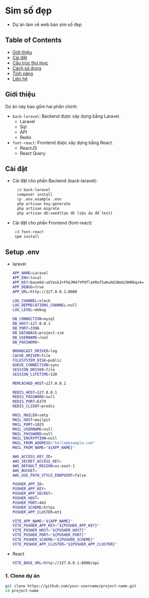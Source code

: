 # Sim số đẹp
- Dự án làm về web bán sim số đẹp    
## Table of Contents
- [Giới thiệu](#giới-thiệu)
- [Cài đặt](#cài-đặt)
- [Cấu trúc thư mục](#cấu-trúc-thư-mục)
- [Cách sử dụng](#cách-sử-dụng)
- [Tính năng](#tính-năng)
- [Liên hệ](#liên-hệ)

## Giới thiệu
Dự án này bao gồm hai phần chính:
- `back-laravel`: Backend được xây dựng bằng Laravel.
    + Laravel
    + Sql
    + API
    + Redis
- `font-react`: Frontend được xây dựng bằng React.
    + ReactJS
    + React Query

## Cài đặt
- Cài đặt cho phần Backend (back-laravel):
  ```bash
    cd back-laravel
    composer install
    cp .env.example .env
    php artisan key:generate
    php artisan migrate
    php artisan db:seed(tạo dữ liệu ảo để test)
- Cài đặt cho phần Frontend (font-react)
   ```bash
    cd font-react
    npm install
## Setup .env
- laravel
  ```bash
  APP_NAME=Laravel
  APP_ENV=local
  APP_KEY=base64:uUYaskZ+FhGJM47YP9flaVRof5aKuhDIWo629HR6qs4=
  APP_DEBUG=true
  APP_URL=http://127.0.0.1:8000
  
  LOG_CHANNEL=stack
  LOG_DEPRECATIONS_CHANNEL=null
  LOG_LEVEL=debug
  
  DB_CONNECTION=mysql
  DB_HOST=127.0.0.1
  DB_PORT=3306
  DB_DATABASE=project-sim
  DB_USERNAME=root
  DB_PASSWORD=
  
  BROADCAST_DRIVER=log
  CACHE_DRIVER=file
  FILESYSTEM_DISK=public
  QUEUE_CONNECTION=sync
  SESSION_DRIVER=file
  SESSION_LIFETIME=120
  
  MEMCACHED_HOST=127.0.0.1
  
  REDIS_HOST=127.0.0.1
  REDIS_PASSWORD=null
  REDIS_PORT=6379
  REDIS_CLIENT=predis
  
  MAIL_MAILER=smtp
  MAIL_HOST=mailpit
  MAIL_PORT=1025
  MAIL_USERNAME=null
  MAIL_PASSWORD=null
  MAIL_ENCRYPTION=null
  MAIL_FROM_ADDRESS="hello@example.com"
  MAIL_FROM_NAME="${APP_NAME}"
  
  AWS_ACCESS_KEY_ID=
  AWS_SECRET_ACCESS_KEY=
  AWS_DEFAULT_REGION=us-east-1
  AWS_BUCKET=
  AWS_USE_PATH_STYLE_ENDPOINT=false
  
  PUSHER_APP_ID=
  PUSHER_APP_KEY=
  PUSHER_APP_SECRET=
  PUSHER_HOST=
  PUSHER_PORT=443
  PUSHER_SCHEME=https
  PUSHER_APP_CLUSTER=mt1
  
  VITE_APP_NAME="${APP_NAME}"
  VITE_PUSHER_APP_KEY="${PUSHER_APP_KEY}"
  VITE_PUSHER_HOST="${PUSHER_HOST}"
  VITE_PUSHER_PORT="${PUSHER_PORT}"
  VITE_PUSHER_SCHEME="${PUSHER_SCHEME}"
  VITE_PUSHER_APP_CLUSTER="${PUSHER_APP_CLUSTER}"
- React
  ```bash
  VITE_BASE_URL=http://127.0.0.1:8000/api

### 1. Clone dự án

```bash
git clone https://github.com/your-username/project-name.git
cd project-name
